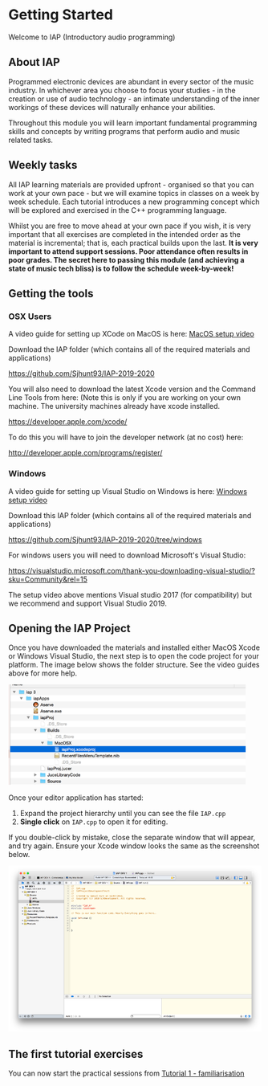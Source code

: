 # Getting Started

Welcome to IAP (Introductory audio programming)

## About IAP

Programmed electronic devices are abundant in every sector of the music industry. In whichever area you choose to focus your studies - in the creation or use of audio technology - an intimate understanding of the inner workings of these devices will naturally enhance your abilities. 

Throughout this module you will learn important fundamental programming skills and concepts by writing programs that perform audio and music related tasks. 

## Weekly tasks

All IAP learning materials are provided upfront - organised so that you can work at your own pace - but we will examine topics in classes on a week by week schedule. Each tutorial introduces a new programming concept which will be explored and exercised in the C++ programming language. 

Whilst you are free to move ahead at your own pace if you wish, it is very important that all exercises are completed in the intended order as the material is incremental; that is, each practical builds upon the last. **It is very important to attend support sessions. Poor attendance often results in poor grades. The secret here to passing this module (and achieving a state of music tech bliss) is to follow the schedule week-by-week!**

## Getting the tools

### OSX Users

A video guide for setting up XCode on MacOS is here: <a href="https://www.youtube.com/watch?v=DWJ6sW1TxU4">MacOS setup video</a>

Download the IAP folder (which contains all of the required materials and applications)

https://github.com/Sjhunt93/IAP-2019-2020

You will also need to download the latest Xcode version and the Command Line Tools from here: (Note this is only if you are working on your own machine. The university machines already have xcode installed.

https://developer.apple.com/xcode/

To do this you will have to join the developer network (at no cost) here: 

http://developer.apple.com/programs/register/

### Windows

A video guide for setting up Visual Studio on Windows is here: <a href="https://www.youtube.com/watch?v=_bTzXlonKeo">Windows setup video</a>

Download this IAP folder (which contains all of the required materials and applications)

https://github.com/Sjhunt93/IAP-2019-2020/tree/windows

For windows users you will need to download Microsoft's Visual Studio:

https://visualstudio.microsoft.com/thank-you-downloading-visual-studio/?sku=Community&rel=15

The setup video above mentions Visual studio 2017 (for compatibility) but we recommend and support Visual Studio 2019.

## Opening the IAP Project

Once you have downloaded the materials and installed either MacOS Xcode or Windows Visual Studio, the next step is to open the code project for your platform. The image below shows the folder structure. See the video guides above for more help.

<img src="images/filestruct.png" height=200/>

Once your editor application has started:

1. Expand the project hierarchy until you can see the file `IAP.cpp`
2. **Single click** on `IAP.cpp` to open it for editing. 

If you double-click by mistake, close the separate window that will appear, and try again. Ensure your Xcode window looks the same as the screenshot below. 

<img src="images/xcode.png" />

## The first tutorial exercises

You can now start the practical sessions from <a href="Part%201/1%20-%20Familiarisation.md">Tutorial 1 - familiarisation</a>
